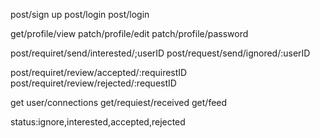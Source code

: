 post/sign up
post/login
post/login

get/profile/view
patch/profile/edit
patch/profile/password

post/requiret/send/interested/;userID
post/request/send/ignored/:userID

post/requiret/review/accepted/:requirestID
post/requiret/review/rejected/:requestID

get user/connections
get/requiest/received
get/feed

status:ignore,interested,accepted,rejected
